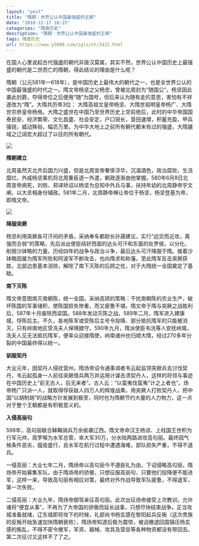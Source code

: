 ```yaml
---
layout: "post"
title: "隋朝：世界公认中国最强盛的王朝"
date: "2018-12-17 16:15"
categories: "隋唐历史"
description: "隋朝：世界公认中国最强盛的王朝"
tags: 隋唐历史
url: https://www.y5000.com/zgls/st/3432.html
---
```






在国人心里说起古代强盛的朝代非唐汉莫属，其实不然，世界公认中国历史上最强盛的朝代是二世而亡的隋朝，得此结论的理由是什么呢？

隋朝（公元581年—618年），是中国历史上最伟大的朝代之一，也是全世界公认的中国最强盛的时代之一。隋文帝杨坚之父杨忠，曾被北周封为“随国公”。杨坚因此袭此封爵，夺得帝位之后便用“随”为国号，但后来认为随有走的意思，害怕有不祥遂改为“隋”。大隋共历帝3位：
大隋高祖文皇帝杨坚、大隋世祖明皇帝杨广、大隋世宗恭皇帝杨侑。大隋之盛世在中国乃至世界历史上空前绝后，此时的中华帝国国泰民安、经济繁荣、文化昌盛、社会安定，户口锐长，垦田速增，积蓄充盈，甲兵强锐，威动殊俗，幅员万里。为中华大地上之前所有朝代都未有过的强盛，大隋疆域之辽阔宏大超过了以往的所有朝代。

![](https://img.y5000.com/uploads/allimg/161012/1359231644-0.jpg)

**隋朝建立**

北周虽然灭北齐后国力兴盛，但是北周宣帝奢侈浮华，沉湎酒色，政治腐败，生活糜烂。外戚杨坚乘机将北周重臣逐一外遣，朝政逐渐由他掌握。580年6月8日北周宣帝病死，刘昉、郑译矫诏以杨坚为总知中外兵马事，扶持年幼的北周静帝宇文阐，以大丞相身份辅政。581年二月，北周静帝禅让帝位于杨坚，杨坚登基为帝，即隋文帝。

![](https://img.y5000.com/uploads/allimg/161012/1359235256-1.jpg)

**降服突厥**

杨坚利用突厥各可汗间的矛盾，采纳奉车都尉长孙晟建议，实行“远交而近攻，离强而合弱”的策略，先后派出使臣结好西面的达头可汗和东面的处罗侯，以分化、削弱沙钵略的力量。历经四年的战争与政治斗争，最后达头可汗降服于隋。接着沙钵略因屡为隋军所败和阿波军不断攻击，也向隋求和称藩。至此隋军反击突厥获胜，北部边患基本消除，解除了南下灭陈的后顾之忧，对于大隋统一全国奠定了基础。

**南下灭陈**

隋文帝意图南灭南朝陈，统一全国，采纳高颎的策略：干扰南朝陈的农业生产，破坏陈国的军事储积，使陈国损失惨重，而又疲惫不堪。隋文帝于隋与突厥之战胜利后，587年十月废除西梁国。588年发动灭陈之战。589年二月，隋军进入建康城，俘陈后主。不久，各地陈军或受陈后主号令投降、部分抵抗隋军的只能被消灭，只有岭南地区受冼夫人保境据守。590年九月，隋派使臣韦洸等人安抚岭南，冼夫人见无法抵抗隋军，便率众迎接隋使，岭南诸州也归顺大隋，经过270多年分裂的中国最终得以统一。

**驯服契丹**

大业元年，因契丹人侵扰营州。隋炀帝诏令通事谒者韦云起监领突厥兵去讨伐契丹，韦云起孤身一人前往突厥借兵两万并运用计谋击溃契丹人，这样的将领与事迹在中国历史上“前无古人，后无来者”。古人云：“以蛮夷伐蛮夷”计之上者也”。炀帝杨广只派一人，就取得俘获敌人四万人的辉煌战果。用突厥人打败契丹人，把中国“以胡制胡”的战略方针发展到极至，同时也为隋朝节约大量的人力物力，这一点对于整个王朝都是有积极意义的。

**入侵高丽句**

598年，高句丽联合靺鞨骑兵万余偷袭辽西。隋文帝命汉王杨谅、上柱国王世积为行军元帅，周罗喉为水军总管，率大军30万，分水陆两路进攻高句丽。最终因气候条件恶劣，瘟疫盛行，且水军在航行过程中遭遇海难，部队损失严重，不得不退兵。

一侵高丽：大业七年二月，隋炀帝以高句丽今不遵臣礼为由，下诏侵略高句丽，隋炀帝开始募集军队，由于隋炀帝的骄傲，只想征服高丽句，只要他们投降便不能进军，这样一来，导致高句丽有相应对策，最终对外作战导致军队疲惫，不得退军，第一次失败。

二侵高丽：大业九年，隋炀帝御驾亲征高句丽。此次出征炀帝接受上次教训，允许诸将“便宜从事”，不再为了大帝国的骄傲而延长战事，只想尽快结束战争。正当攻城准备就绪，辽东城即将攻下的时候，礼部尚书杨玄感在黎阳起兵反叛（这次贵族的反叛开始急速加快隋朝衰败），隋炀帝知道后极为震惊，被迫撤退回国镇压杨玄感的叛乱，不得不密令撤军，军资、器械、攻具及营垒等各种物资都没有带回去。第二次征讨又这样不了了之。

